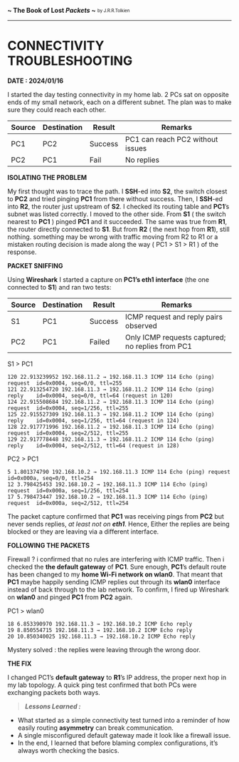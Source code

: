 **~ The Book of Lost *Packets* ~** <sub><sup>by J.R.R.Tolkien</sup></sub>

---

# CONNECTIVITY TROUBLESHOOTING

**DATE : 2024/01/16**

I started the day testing connectivity in my home lab. 2 PCs sat on opposite ends of my small network, each on a different subnet. The plan was to make sure they could reach each other.

| **Source** | **Destination** | **Result** | **Remarks**                       |
| ---------- | --------------- | ---------- | --------------------------------- |
| PC1        | PC2             | Success    | PC1 can reach PC2 without issues  |
| PC2        | PC1             | Fail       | No replies                        |

**ISOLATING THE PROBLEM**

My first thought was to trace the path. I **SSH**-ed into **S2**, the switch closest to **PC2** and tried pinging **PC1** from there without success. 
Then, I **SSH**-ed into **R2**, the router just upstream of **S2**. I checked its routing table and **PC1**’s subnet was listed correctly. 
I moved to the other side. From **S1** ( the switch nearest to **PC1** ) pinged **PC1** and it succeeded. 
The same was true from **R1**, the router directly connected to **S1**.
But from **R2** ( the next hop from **R1**), still nothing.
something may be wrong with traffic moving from R2 to R1 or a mistaken routing decision is made along the way ( PC1 > S1 > R1 ) of the response.

**PACKET SNIFFING**

Using **Wireshark** I started a capture on **PC1’s eth1 interface** (the one connected to **S1**) and ran two tests:

| **Source** | **Destination** | **Result** | **Remarks**                                       |
| ---------- | --------------- | ---------- | ------------------------------------------------- |
| S1         | PC1             | Success    | ICMP request and reply pairs observed             |
| PC2        | PC1             | Failed     | Only ICMP requests captured; no replies from PC1  |

S1 > PC1
```
120 22.913239952 192.168.11.2 → 192.168.11.3 ICMP 114 Echo (ping) request  id=0x0004, seq=0/0, ttl=255
121 22.913254720 192.168.11.3 → 192.168.11.2 ICMP 114 Echo (ping) reply    id=0x0004, seq=0/0, ttl=64 (request in 120)
124 22.915508684 192.168.11.2 → 192.168.11.3 ICMP 114 Echo (ping) request  id=0x0004, seq=1/256, ttl=255
125 22.915527309 192.168.11.3 → 192.168.11.2 ICMP 114 Echo (ping) reply    id=0x0004, seq=1/256, ttl=64 (request in 124)
128 22.917771996 192.168.11.2 → 192.168.11.3 ICMP 114 Echo (ping) request  id=0x0004, seq=2/512, ttl=255
129 22.917778448 192.168.11.3 → 192.168.11.2 ICMP 114 Echo (ping) reply    id=0x0004, seq=2/512, ttl=64 (request in 128)
```

PC2 > PC1
```
5 1.801374790 192.168.10.2 → 192.168.11.3 ICMP 114 Echo (ping) request  id=0x000a, seq=0/0, ttl=254
12 3.798425453 192.168.10.2 → 192.168.11.3 ICMP 114 Echo (ping) request  id=0x000a, seq=1/256, ttl=254
17 5.798473447 192.168.10.2 → 192.168.11.3 ICMP 114 Echo (ping) request  id=0x000a, seq=2/512, ttl=254
```

The packet capture confirmed that **PC1** was receiving pings from **PC2** but never sends replies, *at least not on **eth1***. 
Hence, Either the replies are being blocked or they are leaving via a different interface.

**FOLLOWING THE PACKETS**

Firewall ? i confirmed that no rules are interfering with ICMP traffic.
Then i checked the **the default gateway** of **PC1**.
Sure enough, **PC1**’s default route has been changed to my **home Wi-Fi network on wlan0**. 
That meant that **PC1** maybe happily sending ICMP replies out through its **wlan0** interface instead of back through to the lab network. 
To confirm, I fired up Wireshark on **wlan0** and pinged **PC1** from **PC2** again.

PC1 > wlan0
```
18 6.853390970 192.168.11.3 → 192.168.10.2 ICMP Echo reply
19 8.850554715 192.168.11.3 → 192.168.10.2 ICMP Echo reply
20 10.850340025 192.168.11.3 → 192.168.10.2 ICMP Echo reply
```

Mystery solved : the replies were leaving through the wrong door.

**THE FIX**

I changed PC1’s **default gateway** to **R1**’s IP address, the proper next hop in my lab topology.
A quick ping test confirmed that both PCs were exchanging packets both ways.

> ***Lessons Learned :***

- What started as a simple connectivity test turned into a reminder of how easily routing **asymmetry** can break communication.
- A single misconfigured default gateway made it look like a firewall issue.
- In the end, I learned that before blaming complex configurations, it’s always worth checking the basics.

